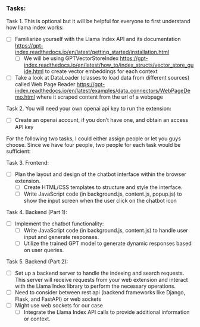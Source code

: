 ### Tasks:

Task 1. This is optional but it will be helpful for everyone to first understand how llama index works:

-   [ ] Familiarize yourself with the Llama Index API and its documentation https://gpt-index.readthedocs.io/en/latest/getting_started/installation.html
    -   [ ] We will be using GPTVectorStoreIndex https://gpt-index.readthedocs.io/en/latest/how_to/index_structs/vector_store_guide.html to create vector embeddings for each context
-   [ ] Take a look at DataLoader (classes to load data from different sources) called Web Page Reader https://gpt-index.readthedocs.io/en/latest/examples/data_connectors/WebPageDemo.html where it scraped content from the url of a webpage

Task 2. You will need your own openai api key to run the extension:

-   [ ] Create an openai account, if you don’t have one, and obtain an access API key

For the following two tasks, I could either assign people or let you guys choose. Since we have four people, two people for each task would be sufficient:

Task 3. Frontend:

-   [ ] Plan the layout and design of the chatbot interface within the browser extension.
    -   [ ] Create HTML/CSS templates to structure and style the interface.
    -   [ ] Write JavaScript code (in background.js, content.js, popup.js) to show the input screen when the user click on the chatbot icon

Task 4. Backend (Part 1):

-   [ ] Implement the chatbot functionality:
    -   [ ] Write JavaScript code (in background.js, content.js) to handle user input and generate responses.
    -   [ ] Utilize the trained GPT model to generate dynamic responses based on user queries.

Task 5. Backend (Part 2):

-   [ ] Set up a backend server to handle the indexing and search requests. This server will receive requests from your web extension and interact with the Llama Index library to perform the necessary operations.
-   [ ] Need to consider between rest api (backend frameworks like Django, Flask, and FastAPI) or web sockets
-   [ ] Might use web sockets for our case
    -   [ ] Integrate the Llama Index API calls to provide additional information or context.
